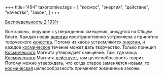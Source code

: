 +++
title="494"
taxonomies.tags = [
 "космос",
 "энергия",
 "действие",
 "качество",
 "закон",
]
+++

[Беспредельность 2 1931г](/agni/1931)

Все законы, ведущие к утверждению смещения, зиждутся на Общем Благе. Каждая новая [энергия](/tags/энергия) пространственно устремлена к принятию творческого [качества](/tags/качество). Потому из хаоса устремляются [энергии](/tags/энергия), и каждое [космическое](/tags/космос) течение может дать творчество. Только принцип [Космического](/tags/космос) Магнита утверждает смещение. Там, где мощь [Космического](/tags/космос) Магнита [действует](/tags/действие), там целесообразность творит. Потому можно утверждать, что когда старое заменяется новым, то [космическая](/tags/космос) целесообразность применяет жизненные законы.   

